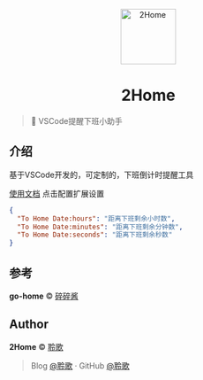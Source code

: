 <p align="center">
<img src="https://avatars2.githubusercontent.com/u/19325842?s=460&v=4" alt="2Home" width="100">
</p>
<h1 align="center">2Home</h1>

> 🍰 VSCode提醒下班小助手

## 介绍

基于VSCode开发的，可定制的，下班倒计时提醒工具

[使用文档](https://yanjun-forever.cn/technology/fe/2Home%20%E2%80%94%E2%80%94%20%E4%B8%8B%E7%8F%AD%E6%8F%90%E9%86%92%E5%B0%8F%E7%8C%AA%E6%89%8B.html)
点击配置扩展设置
```json
{
  "To Home Date:hours": "距离下班剩余小时数",
  "To Home Date:minutes": "距离下班剩余分钟数",
  "To Home Date:seconds": "距离下班剩余秒数"
}
```
## 参考

**go-home** © [碎碎酱](https://github.com/yinxin630)<br>

## Author

**2Home** © [聆歌](https://github.com/yanjun0501)<br>

> Blog [@聆歌](https://yanjun-forever.cn) · GitHub [@聆歌](https://github.com/yanjun0501)
